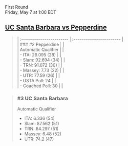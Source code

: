 First Round  
Friday, May 7 at 1:00 EDT
## [UC Santa Barbara vs Pepperdine](https://www.ncaa.com/game/5833380) 

> | :------------------------ | :------------------------ |  
> | ### #2 Pepperdine         | |  
> | Automatic Qualifier       | |  
> | - ITA: 29.095 (28)        | |  
> | - Slam: 92.694 (34)       | |  
> | - TRN: 91.072 (30)        | |  
> | - Massey: 7.73 (22)       | |  
> | - UTR: 77.59 (26)         | |  
> | - USTA Poll: 24           | |  
> | - Coached Poll: 30        | |  

> ### #3 UC Santa Barbara  
> Automatic Qualifier  
> - ITA: 6.336 (54)  
> - Slam: 87.562 (51)  
> - TRN: 84.297 (51)  
> - Massey: 6.48 (52)  
> - UTR: 74.2 (47)  